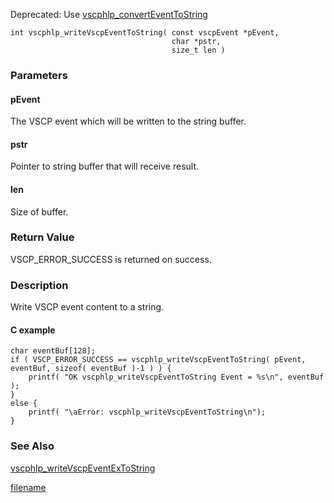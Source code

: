 Deprecated: Use [vscphlp_convertEventToString](vscphlp_converteventtostring.md)


```clike
int vscphlp_writeVscpEventToString( const vscpEvent *pEvent, 
                                    char *pstr, 
                                    size_t len )
```

### Parameters

#### pEvent
The VSCP event which will be written to the string buffer.

#### pstr
Pointer to string buffer that will receive result.

#### len
Size of buffer.

### Return Value
VSCP_ERROR_SUCCESS is returned on success. 

### Description
Write VSCP event content to a string. 

#### C example

```clike
char eventBuf[128];
if ( VSCP_ERROR_SUCCESS == vscphlp_writeVscpEventToString( pEvent, eventBuf, sizeof( eventBuf )-1 ) ) {
    printf( "OK vscphlp_writeVscpEventToString Event = %s\n", eventBuf );    
}
else {
    printf( "\aError: vscphlp_writeVscpEventToString\n");
}
```

### See Also

[vscphlp_writeVscpEventExToString](vscphlp_writevscpeventextostring.md)



[filename](./bottom_copyright.md ':include')
